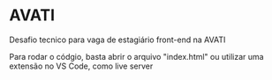 # AVATI
Desafio tecnico para vaga de estagiário front-end na AVATI

Para rodar o códgio, basta abrir o arquivo "index.html"
ou utilizar uma extensão no VS Code, como live server
